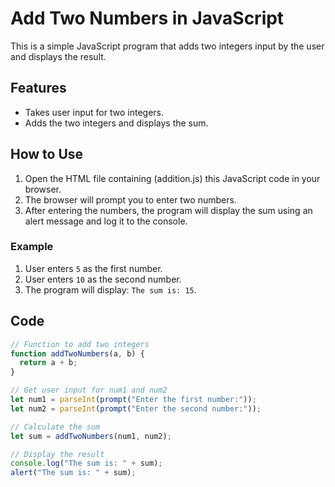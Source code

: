 
# Add Two Numbers in JavaScript

This is a simple JavaScript program that adds two integers input by the user and displays the result.

## Features

- Takes user input for two integers.
- Adds the two integers and displays the sum.

## How to Use

1. Open the HTML file containing (addition.js) this JavaScript code in your browser.
2. The browser will prompt you to enter two numbers.
3. After entering the numbers, the program will display the sum using an alert message and log it to the console.

### Example

1. User enters `5` as the first number.
2. User enters `10` as the second number.
3. The program will display: `The sum is: 15`.

## Code

```javascript
// Function to add two integers
function addTwoNumbers(a, b) {
  return a + b;
}

// Get user input for num1 and num2
let num1 = parseInt(prompt("Enter the first number:"));
let num2 = parseInt(prompt("Enter the second number:"));

// Calculate the sum
let sum = addTwoNumbers(num1, num2);

// Display the result
console.log("The sum is: " + sum);
alert("The sum is: " + sum);